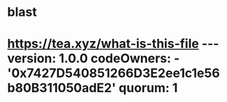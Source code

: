 # blast
# https://tea.xyz/what-is-this-file --- version: 1.0.0 codeOwners:   - '0x7427D540851266D3E2ee1c1e56b80B311050adE2' quorum: 1
